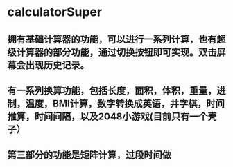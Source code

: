 # calculatorSuper
## 拥有基础计算器的功能，可以进行一系列计算，也有超级计算器的部分功能，通过切换按钮即可实现。双击屏幕会出现历史记录。
## 有一系列换算功能，包括长度，面积，体积，重量，进制，温度，BMI计算，数字转换成英语，井字棋，时间推算，时间间隔，以及2048小游戏(目前只有一个壳子）
## 第三部分的功能是矩阵计算，过段时间做
